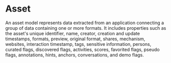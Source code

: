 # Asset


An asset model represents data extracted from an application connecting a group of data containing one or more formats. It includes properties such as the asset's unique identifier, name, creator, creation and update timestamps, formats, preview, original format, shares, mechanism, websites, interaction timestamp, tags, sensitive information, persons, curated flags, discovered flags, activities, scores, favorited flags, pseudo flags, annotations, hints, anchors, conversations, and demo flags.
